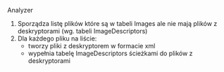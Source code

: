 Analyzer

1. Sporządza listę plików które są w tabeli Images ale nie mają plików z deskryptorami (wg. tabeli ImageDescriptors)
2. Dla każdego pliku na liście:
   - tworzy pliki z deskryptorem w formacie xml
   - wypełnia tabelę ImageDescriptors ścieżkami do plików z deskryptorami
